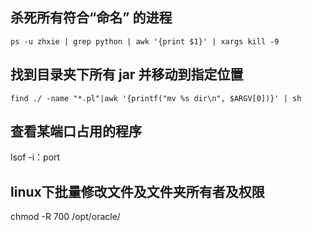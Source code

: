## 杀死所有符合“命名” 的进程
```
ps -u zhxie | grep python | awk '{print $1}' | xargs kill -9
```
## 找到目录夹下所有 jar 并移动到指定位置
```
find ./ -name "*.pl"|awk '{printf("mv %s dir\n", $ARGV[0])}' | sh 
```
## 查看某端口占用的程序 
lsof -i：port 

## linux下批量修改文件及文件夹所有者及权限
chmod -R 700 /opt/oracle/
